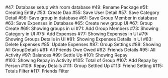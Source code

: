 #47: Database setup with room database
#49: Rename Package
#51: Creating Entity
#53: Create Dao
#55: Save User Detail 
#57: Save Category Detail
#59: Save group in database
#61: Save Group Member in database
#63: Save Expenses in Database 
#65: Create new group UI
#67: Group Create
#69: Showing groups in ui
#71: Add Group Members 
#73: Showing Category in UI
#75: Add Expenses
#77: Showing Expenses in UI
#79: Showing Groups Details in UI
#81: Showing Expenses Details in UI
#83: Delete Expenses
#85: Update Expenses
#87: Group Settings
#89: Showing All GroupDetails
#91: All Friends Owe Owed
#92: Friends Details
#95: All Activity
#97: Balances
#99: Settle Up
#101: Showing Repay  
#103: Showing Repay in Activity
#105: Total of Group
#107: Add Repay by Person
#109: Repay Details
#111: Group Settled Up
#113: Friend Setting
#115: Totals Filter
#117: Friends Filter